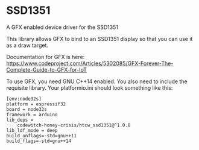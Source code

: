 # SSD1351

A GFX enabled device driver for the SSD1351

This library allows GFX to bind to an SSD1351 display so that you can use it as a draw target.

Documentation for GFX is here: https://www.codeproject.com/Articles/5302085/GFX-Forever-The-Complete-Guide-to-GFX-for-IoT

To use GFX, you need GNU C++14 enabled. You also need to include the requisite library. Your platformio.ini should look something like this:

```
[env:node32s]
platform = espressif32
board = node32s
framework = arduino
lib_deps = 
	codewitch-honey-crisis/htcw_ssd1351@^1.0.8
lib_ldf_mode = deep
build_unflags=-std=gnu++11
build_flags=-std=gnu++14
```